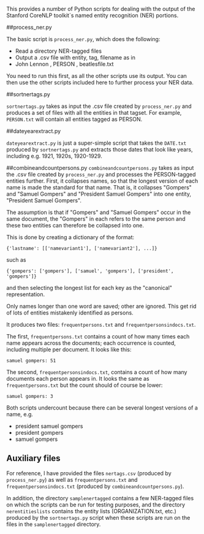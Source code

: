 This provides a number of Python scripts for dealing with the output of the Stanford CoreNLP toolkit`s named entity recognition (NER) portions.

##process_ner.py

The basic script is `process_ner.py`, which does the following:

* Read a directory  NER-tagged files
* Output a .csv file with entity, tag, filename as in
* John Lennon , PERSON , beatlesfile.txt

You need to run this first, as all the other scripts use its output. You can then use the other scripts included here to further process your NER data.

##sortnertags.py

`sortnertags.py` takes as input the .csv file created by `process_ner.py` and produces a set of files with all the entities in that tagset. For example, `PERSON.txt` will contain all entities tagged as PERSON.

##dateyearextract.py

`dateyearextract.py` is just a super-simple script that takes the `DATE.txt` produced by `sortnertags.py` and extracts those dates that look like years, including e.g. 1921, 1920s, 1920-1929.

##combineandcountpersons.py
`combineandcountpersons.py` takes as input the .csv file created by `process_ner.py` and processes the PERSON-tagged entities further. First, it collapses names, so that the longest version of each name is made the standard for that name. That is, it collapses "Gompers" and "Samuel Gompers" and "President Samuel Gompers" into one entity, "President Samuel Gompers".

The assumption is that if "Gompers" and "Samuel Gompers" occur in the same document, the "Gompers" in each refers to the same person and these two entities can therefore be collapsed into one.

This is done by creating a dictionary of the format:


```
{'lastname': [['namevariant1'], ['namevariant2'], ...]}
```

such as

```
{'gompers': ['gompers'], ['samuel', 'gompers'], ['president', 'gompers']}
```

and then selecting the longest list for each key as the "canonical" representation.

Only names longer than one word are saved; other are ignored. This get rid of lots of entities mistakenly identified as persons.

It produces two files: `frequentpersons.txt` and `frequentpersonsindocs.txt`. 

The first, `frequentpersons.txt` contains a count of how many times each name appears across the documents; each occurrence is counted, including multiple per document. It looks like this:

`samuel gompers: 51`

The second, `frequentpersonsindocs.txt`, contains a count of how many documents each person appears in.
It looks the same as `frequentpersons.txt` but the count should of course be lower:

`samuel gompers: 3`

Both scripts undercount because there can be several longest versions of a name, e.g. 

* president samuel gompers
* president gompers
* samuel gompers

## Auxiliary files

For reference, I have provided the files `nertags.csv` (produced by `process_ner.py`) as well as `frequentpersons.txt` and `frequentpersonsindocs.txt` (produced by `combineandcountpersons.py`).

In addition, the directory `samplenertagged` contains a few NER-tagged files on which the scripts can be run for testing purposes, and the directory  `nerentitieslists` contains the entity lists (ORGANIZATION.txt, etc.) produced by the `sortnertags.py` script when these scripts are run on the files in the `samplenertagged` directory.
